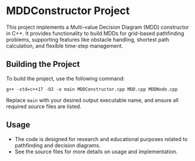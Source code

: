 # MDDConstructor Project

This project implements a Multi-value Decision Diagram (MDD) constructor in C++. It provides functionality to build MDDs for grid-based pathfinding problems, supporting features like obstacle handling, shortest path calculation, and flexible time-step management.

## Building the Project

To build the project, use the following command:

```
g++ -std=c++17 -O2 -o main MDDConstructor.cpp MDD.cpp MDDNode.cpp
```

Replace `main` with your desired output executable name, and ensure all required source files are listed.

## Usage
- The code is designed for research and educational purposes related to pathfinding and decision diagrams.
- See the source files for more details on usage and implementation. 